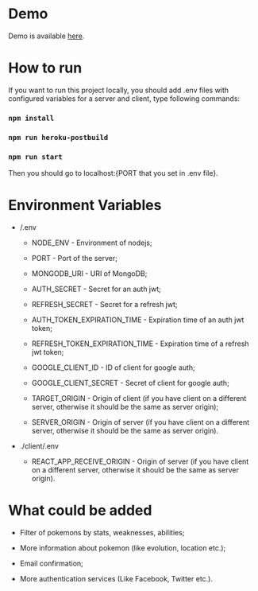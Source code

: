 # Demo
Demo is available [here](https://pokedex-pokeapi-mern.herokuapp.com/).

# How to run
If you want to run this project locally, you should add .env files with configured variables for a server and client, type following commands:

### `npm install`

### `npm run heroku-postbuild`

### `npm run start`

Then you should go to localhost:{PORT that you set in .env file}.

# Environment Variables

* /.env
    * NODE_ENV - Environment of nodejs;

  
    * PORT - Port of the server;
  

    * MONGODB_URI - URI of MongoDB;
  

    * AUTH_SECRET - Secret for an auth jwt;
  

    * REFRESH_SECRET - Secret for a refresh jwt;
  

    * AUTH_TOKEN_EXPIRATION_TIME - Expiration time of an auth jwt token;
  

    * REFRESH_TOKEN_EXPIRATION_TIME - Expiration time of a refresh jwt token;
  

    * GOOGLE_CLIENT_ID - ID of client for google auth;
  

    * GOOGLE_CLIENT_SECRET - Secret of client for google auth;
  

    * TARGET_ORIGIN - Origin of client (if you have client on a different server, otherwise it should be the same as server origin);
  

    * SERVER_ORIGIN - Origin of server (if you have client on a different server, otherwise it should be the same as server origin).
  

* ./client/.env
    * REACT_APP_RECEIVE_ORIGIN - Origin of server (if you have client on a different server, otherwise it should be the same as server origin).

# What could be added

* Filter of pokemons by stats, weaknesses, abilities;

* More information about pokemon (like evolution, location etc.);

* Email confirmation;

* More authentication services (Like Facebook, Twitter etc.).
